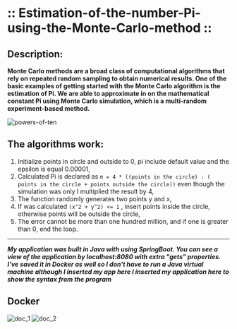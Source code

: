 # :: Estimation-of-the-number-Pi-using-the-Monte-Carlo-method ::
## Description:
**Monte Carlo methods are a broad class of computational algorithms that rely on repeated random sampling to obtain numerical results. One of the basic examples of getting started with the Monte Carlo algorithm is the estimation of Pi.
We are able to approximate in on the mathematical constant Pi using Monte Carlo simulation, which is a multi-random experiment-based method.**

![powers-of-ten](https://user-images.githubusercontent.com/73428356/193857396-d1422f26-9922-40f0-9299-fc4d51212fbd.jpg)
## The algorithms work:
1. Initialize points in circle and outside to 0, pi include default value and the epsilon is equal 0.00001,
2. Calculated Pi is declared as  `π = 4 * ((points in the circle) : ( points in the circle + points outside the circle))` even though the simulation was only I multiplied the result by 4, 
3. The function randomly generates two points y and x,
4. If was calculated `(x^2 + y^2) <= 1` , insert points inside the circle, otherwise points will be outside the circle,
5. The error cannot be more than one hundred million, and if one is greater than 0, end the loop.
------------------------------------------------------------------------------------------------------------------------------------------------------------------------------------------------------------------------------------------------------
_**My application was built in Java with using SpringBoot. You can see a view of the application by localhost:8080 with extra "gets" properties. I've saved it in Docker as well so I don't have to run a Java virtual machine although I inserted my app here I inserted my application here to show the syntax from the program**_

## Docker 
![doc_1](https://user-images.githubusercontent.com/73428356/193866260-f7cbb0d4-50aa-4d55-ab87-53e0991936a7.jpg)
![doc_2](https://user-images.githubusercontent.com/73428356/193866274-e41a6943-c64a-4f8d-9bcf-0ae66162a035.jpg)
